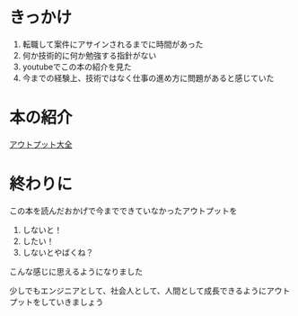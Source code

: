 # きっかけ
1. 転職して案件にアサインされるまでに時間があった
2. 何か技術的に何か勉強する指針がない
3. youtubeでこの本の紹介を見た
4. 今までの経験上、技術ではなく仕事の進め方に問題があると感じていた



# 本の紹介
[アウトプット大全](https://www.amazon.co.jp/gp/aw/d/4801400558)

# 終わりに

この本を読んだおかげで今までできていなかったアウトプットを
1. しないと！
2. したい！
3. しないとやばくね？

こんな感じに思えるようになりました

少しでもエンジニアとして、社会人として、人間として成長できるようにアウトプットをしていきましょう
